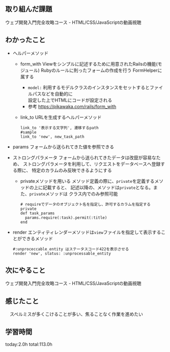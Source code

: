 ## 取り組んだ課題
ウェブ開発入門完全攻略コース - HTML/CSS/JavaScriptの動画視聴

## わかったこと
* ヘルパーメソッド
  * form_with
    Viewをシンプルに記述するために用意されたRailsの機能(モジュール)
    Rubyのルールに則ったフォームの作成を行う
    FormHelperに属する
    * `model:`
      利用するモデルクラスのインスタンスをセットするとファイルパスなどを自動的に   
      設定した上でHTMLにコードが設定される
    * 参考
      https://pikawaka.com/rails/form_with 
      
  * link_to
    URLを生成するヘルパーメソッド
    ```
    link_to '表示する文字列', 遷移するpath
    #sample
    link_to 'new', new_task_path
    ```
* params
      フォームから送られてきた値を参照できる

* ストロングパラメータ
  フォームから送られてきたデータは改竄が容易なため、
  ストロングパラメータを利用して、リクエストをデータベースへ登録する際に、
  特定のカラムのみ反映できるようにする

  * privateメソッドを用いる
    メソッド定義の際に、`private`を定義するメソッドの上に記載すると、
    記述以降の、メソッドは`private`となる。また、`private`メソッドは
    クラス内でのみ参照可能
    ```
    # requireでデータのオブジェクト名を指定し、許可するカラムを指定する
    private
    def task_params
      params.require(:task).permit(:title)
    end
    ```
* render
  エンティティレンダーメソッドは`view`ファイルを指定して表示することができるメソッド

  ```
  #:unproceccable_entity はステータスコード422を表示させる
  render 'new', status: :unprocessable_entity
  ```

## 次にやること

ウェブ開発入門完全攻略コース - HTML/CSS/JavaScriptの動画視聴
## 感じたこと
　スペルミスが多くこけることが多い、焦ることなく作業を進めたい
## 学習時間
 today:2.0h
 total:113.0h